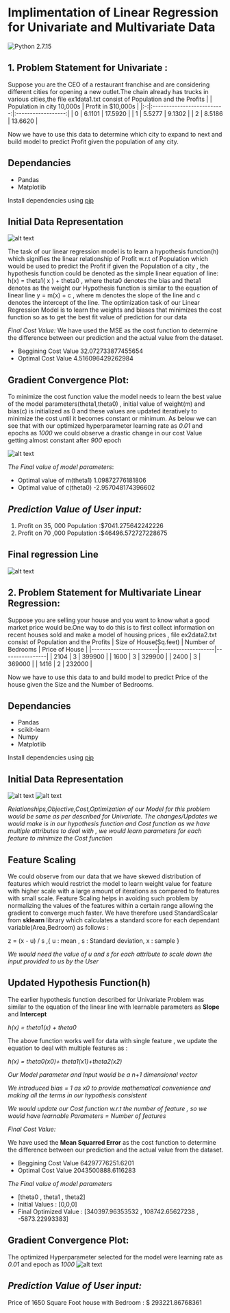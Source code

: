 # Implimentation of Linear Regression for Univariate and Multivariate Data 
![Python 2.7.15](https://img.shields.io/badge/Python-2.7.15-blue)
## 1. Problem Statement for Univariate :
Suppose you are the CEO of a restaurant franchise and are considering different cities for opening a new outlet.The chain already has trucks in various cities,the file ex1data1.txt consist of Population and the Profits
|   | Population in city 10,000s | Profit in $10,000s |
|:-:|:--------------------------:|:------------------:|
| 0 |           6.1101           |       17.5920      |
| 1 |           5.5277           |       9.1302       |
| 2 |           8.5186           |       13.6620      |

Now we have to use this data to determine which city to expand to next and build model to predict Profit given the population of any city.

## Dependancies
* Pandas
* Matplotlib

Install dependencies using [pip](https://pip.pypa.io/en/stable/)
## Initial Data Representation
![alt text](https://github.com/pawankumar94/Linear-regression-Single-and-Multiple/blob/master/Univariate%20Linear%20Regression/ex1data1initialdatarep.PNG)

The task of our linear regression model is to learn a hypothesis function(h) which signifies the linear relationship of Profit w.r.t of Population which would be used to predict
the Profit if given the Population of a city , the hypothesis function could be denoted as the simple linear equation of line:
h(x) = theta1( x ) + theta0 ,  where theta0 denotes the bias and theta1 denotes as the weight 
our Hypothesis function is similar to the equation of linear line y = m(x) + c , where m denotes the slope of the line and c denotes the intercept of the line.
The optimization task of our Linear Regression Model is to learn the weights and biases that minimizes the cost function so as to get the best fit value of prediction for our data

*Final Cost Value:*
We have used the MSE as the cost function to determine the difference between our prediction and the actual value from the dataset.
- Beggining Cost Value 32.072733877455654
- Optimal Cost Value 4.516096429262984

## Gradient Convergence Plot:
To minimize the cost function value the model needs to learn the best value of the model parameters(theta1,theta0) , initial value of weight(m) and bias(c) is initialized as 0 and these values are updated iteratively to minimize the cost until it becomes constant or minimum.
As below we can see that with our optimized hyperparameter learning rate as *0.01* and epochs as *1000* we could observe a drastic change in our cost Value getting almost constant after *900* epoch

![alt text ](https://github.com/pawankumar94/Linear-regression-Single-and-Multiple/blob/master/Univariate%20Linear%20Regression/gradient%20convergence%20plot%20ex1data.PNG)

*The Final value of model parameters*:
- Optimal value of m(theta1)  1.09872776181806
- Optimal value of c(theta0) -2.957048174396602

## *Prediction Value of User input:*
1. Profit on 35, 000 Population :$7041.275642242226 
2. Profit on 70 ,000 Population :$46496.572727228675

## Final regression Line
![alt text ](https://github.com/pawankumar94/Linear-regression-Single-and-Multiple/blob/master/Univariate%20Linear%20Regression/RegressionLineex1data.PNG)


## 2. Problem Statement for Multivariate Linear Regression:
Suppose you are selling your house and you want to know what a good market price would be.One way to do this is to first collect information on recent houses sold and make a model of housing prices , file ex2data2.txt consist of Population and the Profits
| Size of House(Sq.feet) | Number of Bedrooms | Price of House |
|------------------------|--------------------|----------------|
| 2104                   | 3                  | 399900         |
| 1600                   | 3                  | 329900         |
| 2400                   | 3                  | 369000         |
| 1416                   | 2                  | 232000         |

Now we have to use this data to  and build model to predict Price of the house given the Size and the Number of Bedrooms.

## Dependancies
- Pandas
- scikit-learn
- Numpy 
- Matplotlib

Install dependencies using [pip](https://pip.pypa.io/en/stable/)

## Initial Data Representation
![alt text ](https://github.com/pawankumar94/Linear-regression-Single-and-Multiple/blob/master/Multivariate%20Linear%20Regression/MultivariateDataRep1.PNG)
![alt text ](https://github.com/pawankumar94/Linear-regression-Single-and-Multiple/blob/master/Multivariate%20Linear%20Regression/MultivariateDataRep2.PNG)

*Relationships,Objective,Cost,Optimization  of our Model for this problem would be same as per described for Univariate. The changes/Updates we would make is in our hypothesis function  and Cost function as we have multiple attributes to deal with , we would learn parameters for each feature to minimize the Cost function*

## Feature Scaling 

We could observe from our data that we have skewed distribution of features which would restrict the model to learn weight value for feature with higher scale with a large amount of iterations as compared to features with small scale. Feature Scaling helps in avoiding such problem by normalizing the values of the features within a certain range allowing the gradient to converge much faster.
We have therefore used StandardScalar from **sklearn** library which calculates a standard score for each dependant variable(Area,Bedroom) as follows :

z = (x - u) / s ,{ u : mean , s : Standard deviation, x : sample }

*We would need the value of u and s for each attribute to scale down the input provided to us by the User*

## Updated Hypothesis Function(h)

The earlier hypothesis function described for Univariate Problem was similar to the equation of the linear line with learnable parameters as **Slope** and **Intercept**

*h(x) = theta1(x) + theta0*

The above function works well for data with single feature , we update the equation to deal with multiple features as :

*h(x) = theta0(x0)+ theta1(x1)+theta2(x2)*

*Our Model parameter and Input would be a n+1 dimensional vector*

*We introduced bias = 1 as x0 to provide mathematical convenience and making all the terms in our hypothesis consistent*

*We would update our Cost function  w.r.t the number of feature , so we would have learnable Parameters = Number of features*

*Final Cost Value:*

We have used the **Mean Squarred Error** as the cost function to determine the difference between our prediction and the actual value from the dataset.

- Beggining Cost Value 64297776251.6201
- Optimal Cost Value   2043500888.6116283

*The Final value of model parameters*

- [theta0 , theta1 , theta2]
- Initial Values : [0,0,0]
- Final Optimized Value : [340397.96353532 , 108742.65627238 , -5873.22993383]

## Gradient Convergence Plot:
The optimized Hyperparameter selected for the model were learning rate as *0.01* and epoch as *1000* 
![alt text ](https://github.com/pawankumar94/Linear-regression-Single-and-Multiple/blob/master/Multivariate%20Linear%20Regression/gradient%20convergence%20plot%20ex1data2.PNG)

## *Prediction Value of User input:*
Price of 1650 Square Foot house with Bedroom : $ 293221.86768361

